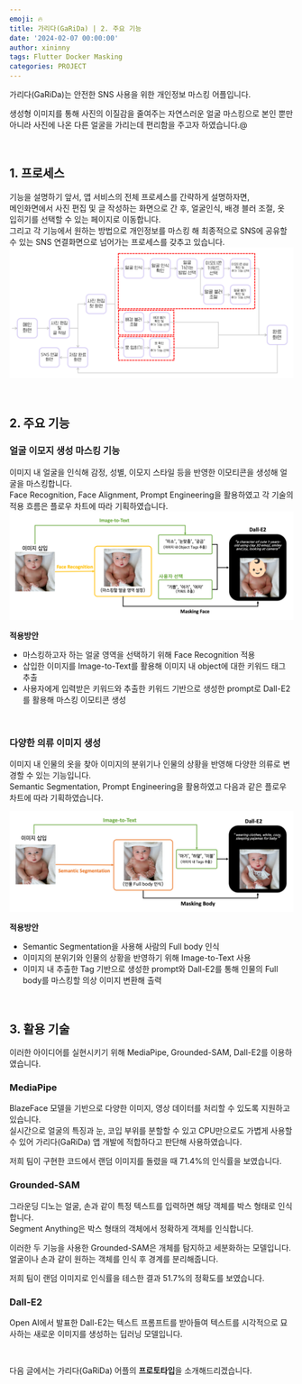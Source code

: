 ```yaml
---
emoji: 🔥
title: 가리다(GaRiDa) | 2. 주요 기능
date: '2024-02-07 00:00:00'
author: xininny
tags: Flutter Docker Masking
categories: PROJECT
---
```


가리다(GaRiDa)는 안전한 SNS 사용을 위한 개인정보 마스킹 어플입니다.

생성형 이미지를 통해 사진의 이질감을 줄여주는 자연스러운 얼굴 마스킹으로 본인 뿐만 아니라 사진에 나온 다른 얼굴을 가리는데 편리함을 주고자 하였습니다.@

<br/>

## 1. 프로세스

기능을 설명하기 앞서, 앱 서비스의 전체 프로세스를 간략하게 설명하자면,  
메인화면에서 사진 편집 및 글 작성하는 화면으로 간 후, 얼굴인식, 배경 블러 조절, 옷 입히기를 선택할 수 있는 페이지로 이동합니다.  
그리고 각 기능에서 원하는 방법으로 개인정보를 마스킹 해 최종적으로 SNS에 공유할 수 있는 SNS 연결화면으로 넘어가는 프로세스를 갖추고 있습니다.
![garida-process.png](garida-process.png)

<br>

## 2. 주요 기능

### 얼굴 이모지 생성 마스킹 기능

이미지 내 얼굴을 인식해 감정, 성별, 이모지 스타일 등을 반영한 이모티콘을 생성해 얼굴을 마스킹합니다.  
Face Recognition, Face Alignment, Prompt Engineering을 활용하였고 각 기술의 적용 흐름은 플로우 차트에 따라 기획하였습니다.
![garida-face-masking-flow.png](garida-face-masking-flow.png)

**적용방안**

- 마스킹하고자 하는 얼굴 영역을 선택하기 위해 Face Recognition 적용
- 삽입한 이미지를 Image-to-Text를 활용해 이미지 내 object에 대한 키워드 태그 추출
- 사용자에게 입력받은 키워드와 추출한 키워드 기반으로 생성한 prompt로 Dall-E2를 활용해 마스킹 이모티콘 생성

<br>

### 다양한 의류 이미지 생성

이미지 내 인물의 옷을 찾아 이미지의 분위기나 인물의 상황을 반영해 다양한 의류로 변경할 수 있는 기능입니다.  
Semantic Segmentation, Prompt Engineering을 활용하였고 다음과 같은 플로우 차트에 따라 기획하였습니다.

![garida-cloth-flow.png](garida-cloth-flow.png)

**적용방안**

- Semantic Segmentation을 사용해 사람의 Full body 인식
- 이미지의 분위기와 인물의 상황을 반영하기 위해 Image-to-Text 사용
- 이미지 내 추출한 Tag 기반으로 생성한 prompt와 Dall-E2를 통해 인물의 Full body를 마스킹할 의상 이미지 변환해 출력

<br>

## 3. 활용 기술

이러한 아이디어를 실현시키기 위해 MediaPipe, Grounded-SAM, Dall-E2를 이용하였습니다.

### MediaPipe

BlazeFace 모델을 기반으로 다양한 이미지, 영상 데이터를 처리할 수 있도록 지원하고 있습니다.  
실시간으로 얼굴의 특징과 눈, 코입 부위를 분할할 수 있고 CPU만으로도 가볍게 사용할 수 있어 가리다(GaRiDa) 앱 개발에 적합하다고 판단해 사용하였습니다.

저희 팀이 구현한 코드에서 랜덤 이미지를 돌렸을 때 71.4%의 인식률을 보였습니다.

### Grounded-SAM

그라운딩 디노는 얼굴, 손과 같이 특정 텍스트를 입력하면 해당 객체를 박스 형태로 인식합니다.  
Segment Anything은 박스 형태의 객체에서 정확하게 객체를 인식합니다.

이러한 두 기능을 사용한 Grounded-SAM은 개체를 탐지하고 세분화하는 모델입니다. 얼굴이나 손과 같이 원하는 객체를 인식 후 경계를 분리해줍니다.

저희 팀이 랜덤 이미지로 인식률을 테스한 결과 51.7%의 정확도를 보였습니다.

### Dall-E2

Open AI에서 발표한 Dall-E2는 텍스트 프롬프트를 받아들여 텍스트를 시각적으로 묘사하는 새로운 이미지를 생성하는 딥러닝 모델입니다.

<br>

다음 글에서는 가리다(GaRiDa) 어플의 **프로토타입**을 소개해드리겠습니다.

```toc

```

<script src="https://utteranc.es/client.js"
        repo="xininny/xininny.github.io"
        issue-term="pathname"
        theme="github-light"
        crossorigin="anonymous"
        async>
</script>
